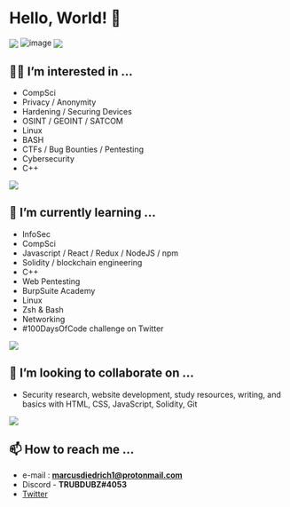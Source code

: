 # Hello, World! 👋

<a href="https://github.com/anuraghazra/github-readme-stats"></a><img align="center" src="https://github-readme-stats.vercel.app/api?username=TRUBDUBZ&show_icons=true&theme=ocean_dark"/>
 ![image](https://user-images.githubusercontent.com/95402733/192120254-e36e07d4-84b1-4c5f-b1f7-ebdf12655904.png)
 <a href="https://github-profile-trophy.vercel.app/?username=TRUBDUBZ"></a><img align="center" src="https://github.com/ryo-ma/github-profile-trophy"/> 

## 🧙‍♂️ **I’m interested in** ...

- CompSci
- Privacy / Anonymity 
- Hardening / Securing Devices
- OSINT / GEOINT / SATCOM
- Linux
- BASH    
- CTFs / Bug Bounties / Pentesting
- Cybersecurity
- C++

<a href="https://git.io/streak-stats"></a>
<img align="center" src="https://github-readme-streak-stats.herokuapp.com/?user=TRUBDUBZ&show_icons=true&theme=gotham"/>
 
## 🧠 I’m currently learning ...  

- InfoSec
- CompSci
- Javascript / React / Redux / NodeJS / npm
- Solidity / blockchain engineering 
- C++
- Web Pentesting
- BurpSuite Academy
- Linux
- Zsh & Bash 
- Networking
- #100DaysOfCode challenge on Twitter
 
<a href="https://github.com/anuraghazra/github-readme-stats"></a>
<img align="center" src="https://github-readme-stats.vercel.app/api/top-langs/?username=TRUBDUBZ&show_icons=true&theme=aura"/>

## 🤝 I’m looking to collaborate on ...

- Security research, website development, study resources, writing, and basics with HTML, CSS, JavaScript, Solidity, Git

<a href="https://github.com/ryo-ma/github-profile-trophy"><a/>
<img align="center" src="https://github-profile-trophy.vercel.app/?username=TRUBDUBZ&show_icons=true&theme=synthwave&row=1&layout=compact"/>


## 📫 How to reach me ...
  
- e-mail : **marcusdiedrich1@protonmail.com** 
- Discord - **TRUBDUBZ#4053**
- [Twitter](https://twitter.com/marcusdiedrich1)



